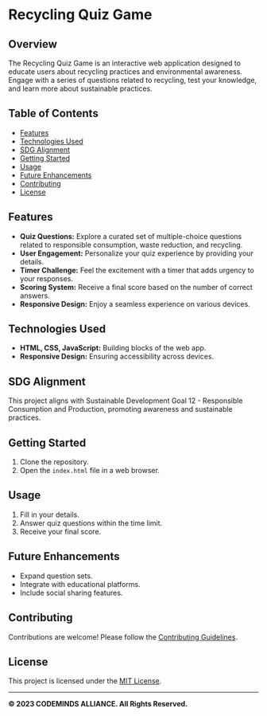 # Recycling Quiz Game

## Overview

The Recycling Quiz Game is an interactive web application designed to educate users about recycling practices and environmental awareness. Engage with a series of questions related to recycling, test your knowledge, and learn more about sustainable practices.

## Table of Contents

- [Features](#features)
- [Technologies Used](#technologies-used)
- [SDG Alignment](#sdg-alignment)
- [Getting Started](#getting-started)
- [Usage](#usage)
- [Future Enhancements](#future-enhancements)
- [Contributing](#contributing)
- [License](#license)

## Features

- **Quiz Questions:** Explore a curated set of multiple-choice questions related to responsible consumption, waste reduction, and recycling.
- **User Engagement:** Personalize your quiz experience by providing your details.
- **Timer Challenge:** Feel the excitement with a timer that adds urgency to your responses.
- **Scoring System:** Receive a final score based on the number of correct answers.
- **Responsive Design:** Enjoy a seamless experience on various devices.

## Technologies Used

- **HTML, CSS, JavaScript:** Building blocks of the web app.
- **Responsive Design:** Ensuring accessibility across devices.

## SDG Alignment

This project aligns with Sustainable Development Goal 12 - Responsible Consumption and Production, promoting awareness and sustainable practices.

## Getting Started

1. Clone the repository.
2. Open the `index.html` file in a web browser.

## Usage

1. Fill in your details.
2. Answer quiz questions within the time limit.
3. Receive your final score.

## Future Enhancements

- Expand question sets.
- Integrate with educational platforms.
- Include social sharing features.

## Contributing

Contributions are welcome! Please follow the [Contributing Guidelines](CONTRIBUTING.md).

## License

This project is licensed under the [MIT License](LICENSE).

---
**© 2023 CODEMINDS ALLIANCE. All Rights Reserved.**
